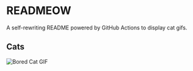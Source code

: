 # READMEOW

A self-rewriting README powered by GitHub Actions to display cat gifs.

## Cats

![Bored Cat GIF](https://media3.giphy.com/media/v1.Y2lkPTlhY2QwMmRhdDBzMWJneG44djN6aGswdXg3MXFlZDF4NTl6NWxpY2dmdnBibGl4dCZlcD12MV9naWZzX3NlYXJjaCZjdD1n/mlvseq9yvZhba/200.gif)
